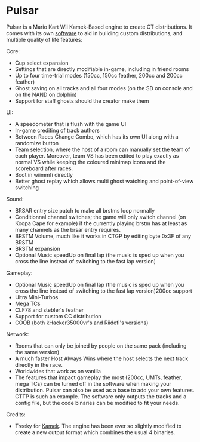 # Pulsar

Pulsar is a Mario Kart Wii Kamek-Based engine to create CT distributions. It comes with its own [software](../main/PulsarPackCreator/Executable) to aid in building custom distributions, and multiple quality of life features:

Core:
- Cup select expansion
- Settings that are directly modifiable in-game, including in friend rooms
- Up to four time-trial modes (150cc, 150cc feather, 200cc and 200cc feather)
- Ghost saving on all tracks and all four modes (on the SD on console and on the NAND on dolphin)
- Support for staff ghosts should the creator make them


UI:
- A speedometer that is flush with the game UI
- In-game crediting of track authors
- Between Races Change Combo, which has its own UI along with a randomize button
- Team selection, where the host of a room can manually set the team of each player. Moreover, team VS has been edited to play exactly as normal VS while keeping the coloured minimap icons and the scoreboard after races.
- Boot in wiimmfi directly
- Better ghost replay which allows multi ghost watching and point-of-view switching


Sound:
- BRSAR entry size patch to make all brstms loop normally
- Conditionnal channel switches; the game will only switch channel (on Koopa Cape for example) if the currently playing brstm has at least as many channels as the brsar entry requires.
- BRSTM Volume, much like it works in CTGP by editing byte 0x3F of any BRSTM
- BRSTM expansion
- Optional Music speedUp on final lap (the music is sped up when you cross the line instead of switching to the fast lap version)


Gameplay:
- Optional Music speedUp on final lap (the music is sped up when you cross the line instead of switching to the fast lap version)200cc support
- Ultra Mini-Turbos
- Mega TCs
- CLF78 and stebler's feather
- Support for custom CC distribution
- COOB (both kHacker35000vr's and Riidefi's versions)


Network:
- Rooms that can only be joined by people on the same pack (including the same version)
- A much faster Host Always Wins where the host selects the next track directly in the race.
- Worldwides that work as on vanilla
- The features that impact gameplay the most (200cc, UMTs, feather, mega TCs) can be turned off in the software when making your distribution. Pulsar can also be used as a base to add your own features. CTTP is such an example. The software only outputs the tracks and a config file, but the code binaries can be modified to fit your needs.


Credits:
- Treeky for [Kamek](https://github.com/Treeki/Kamek/tree/master). The engine has been ever so slightly modified to create a new output format which combines the usual 4 binaries. 